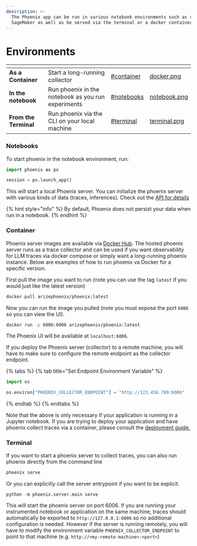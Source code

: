 ```yaml
---
description: >-
  The Phoenix app can be run in various notebook environments such as colab and
  SageMaker as well as be served via the terminal or a docker container
---
```


# Environments

<table data-view="cards"><thead><tr><th></th><th></th><th data-hidden data-card-target data-type="content-ref"></th><th data-hidden data-card-cover data-type="files"></th></tr></thead><tbody><tr><td><strong>As a Container</strong></td><td>Start a long-running collector</td><td><a href="environments.md#container">#container</a></td><td><a href=".gitbook/assets/docker.png">docker.png</a></td></tr><tr><td><strong>In the notebook</strong></td><td>Run phoenix in the notebook as you run experiments</td><td><a href="environments.md#notebooks">#notebooks</a></td><td><a href=".gitbook/assets/notebook.png">notebook.png</a></td></tr><tr><td><strong>From the Terminal</strong></td><td>Run phoenix via the CLI on your local machine</td><td><a href="environments.md#terminal">#terminal</a></td><td><a href=".gitbook/assets/terminal.png">terminal.png</a></td></tr></tbody></table>

### Notebooks

To start phoenix in the notebook environment, run:

```python
import phoenix as px

session = px.launch_app()
```

This will start a local Phoenix server. You can initialize the phoenix server with various kinds of data (traces, inferences). Check out the [API for details](inferences/how-to-inferences/manage-the-app.md)

{% hint style="info" %}
By default, Phoenix does not persist your data when run in a notebook.
{% endhint %}

### Container

Phoenix server images are available via [Docker Hub](https://hub.docker.com/r/arizephoenix/phoenix). The hosted phoenix server runs as a trace collector and can be used if you want observability for LLM traces via docker compose or simply want a long-running phoenix instance. Below are examples of how to run phoenix va Docker for a specific version.

First pull the image you want to run (note you can use the tag `latest` if you would just like the latest version)

```bash
docker pull arizephoenix/phoenix:latest
```

Now you can run the image you pulled (note you must expose the port `6006` so you can view the UI).

```bash
docker run -p 6006:6006 arizephoenix/phoenix:latest
```

The Phoenix UI will be available at `localhost:6006`.

If you deploy the Phoenix server (collector) to a remote machine, you will have to make sure to configure the remote endpoint as the collector endpoint.

{% tabs %}
{% tab title="Set Endpoint Environment Variable" %}
```python
import os

os.environ["PHOENIX_COLLECTOR_ENDPOINT"] = "http://123.456.789:6006"
```
{% endtab %}
{% endtabs %}

Note that the above is only necessary if your application is running in a Jupyter notebook. If you are trying to deploy your application and have phoenix collect traces via a container, please consult the [deployment guide.](deployment/deploying-phoenix.md)

### Terminal

If you want to start a phoenix server to collect traces, you can also run phoenix directly from the command line

```sh
phoenix serve
```

Or you can explicitly call the server entrypoint if you want to be explicit.

```
python -m phoenix.server.main serve
```

This will start the phoenix server on port 6006. If you are running your instrumented notebook or application on the same machine, traces should automatically be exported to `http://127.0.0.1:6006` so no additional configuration is needed. However if the server is running remotely, you will have to modify the environment variable `PHOENIX_COLLECTOR_ENDPOINT` to point to that machine (e.g. `http://<my-remote-machine>:<port>`)
